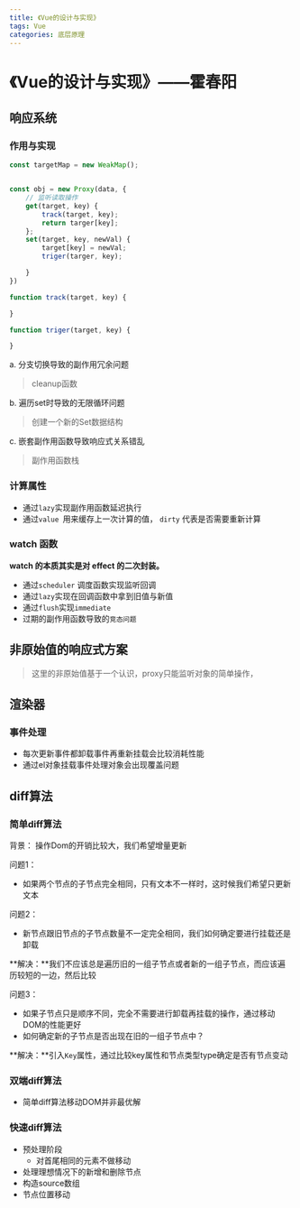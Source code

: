 ```yaml
---
title: 《Vue的设计与实现》
tags: Vue
categories: 底层原理
---
```


# 《Vue的设计与实现》——霍春阳

## 响应系统

### 作用与实现

``` javascript
const targetMap = new WeakMap();


const obj = new Proxy(data, {
    // 监听读取操作
    get(target, key) {
        track(target, key);
        return targer[key]; 
    };
    set(target, key, newVal) {
    	target[key] = newVal;
		triger(targer, key);

	}
})

function track(target, key) {

}

function triger(target, key) {

}
```



a. 分支切换导致的副作用冗余问题

> cleanup函数

b. 遍历set时导致的无限循环问题

> 创建一个新的Set数据结构

c. 嵌套副作用函数导致响应式关系错乱

> 副作用函数栈





### 计算属性

- 通过`lazy`实现副作用函数延迟执行
- 通过`value `用来缓存上一次计算的值， `dirty` 代表是否需要重新计算



### watch 函数

**watch 的本质其实是对 effect 的二次封装。**

- 通过`scheduler` 调度函数实现监听回调
- 通过`lazy`实现在回调函数中拿到旧值与新值
- 通过`flush`实现`immediate`
- 过期的副作用函数导致的`竞态问题`





## 非原始值的响应式方案

> 这里的非原始值基于一个认识，proxy只能监听对象的简单操作，





## 渲染器

### 事件处理

- 每次更新事件都卸载事件再重新挂载会比较消耗性能
- 通过el对象挂载事件处理对象会出现覆盖问题



## diff算法

### 简单diff算法

背景： 操作Dom的开销比较大，我们希望增量更新

问题1：

- 如果两个节点的子节点完全相同，只有文本不一样时，这时候我们希望只更新文本

问题2：

- 新节点跟旧节点的子节点数量不一定完全相同，我们如何确定要进行挂载还是卸载

**解决：**我们不应该总是遍历旧的一组子节点或者新的一组子节点，而应该遍历较短的一边，然后比较

问题3：

- 如果子节点只是顺序不同，完全不需要进行卸载再挂载的操作，通过移动DOM的性能更好
- 如何确定新的子节点是否出现在旧的一组子节点中？

**解决：**引入`Key`属性，通过比较key属性和节点类型type确定是否有节点变动

### 双端diff算法

- 简单diff算法移动DOM并非最优解

### 快速diff算法

- 预处理阶段
  - 对首尾相同的元素不做移动
- 处理理想情况下的新增和删除节点
- 构造source数组
- 节点位置移动
